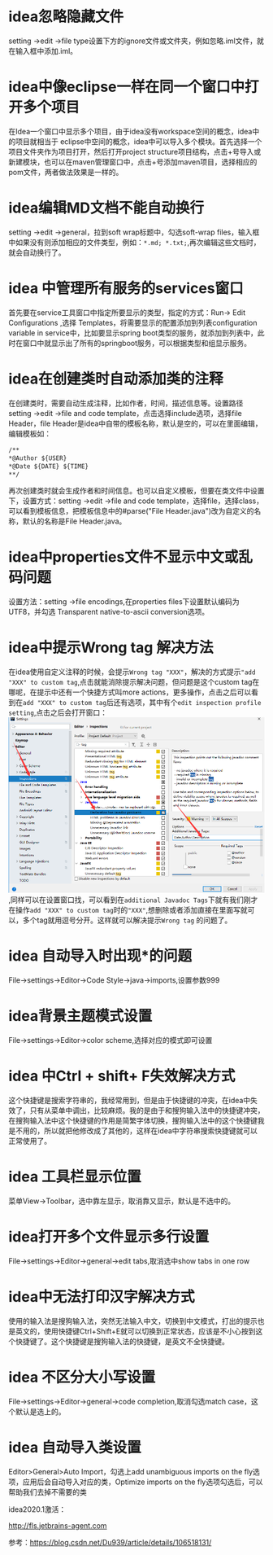 # idea忽略隐藏文件
setting ->edit ->file type设置下方的ignore文件或文件夹，例如忽略.iml文件，就在输入框中添加.iml。

# idea中像eclipse一样在同一个窗口中打开多个项目
在Idea一个窗口中显示多个项目，由于idea没有workspace空间的概念，idea中的项目就相当于
eclipse中空间的概念，idea中可以导入多个模块。首先选择一个项目文件夹作为项目打开，然后打开project structure项目结构，点击+号导入或新建模块，也可以在maven管理窗口中，点击+号添加maven项目，选择相应的pom文件，两者做法效果是一样的。

# idea编辑MD文档不能自动换行
setting ->edit ->general，拉到soft wrap标题中，勾选soft-wrap files，输入框中如果没有则添加相应的文件类型，例如：```*.md; *.txt;```,再次编辑这些文档时，就会自动换行了。

# idea 中管理所有服务的services窗口
首先要在service工具窗口中指定所要显示的类型，指定的方式：Run-> Edit Configurations ,选择 Templates，将需要显示的配置添加到列表configuration variable in service中，比如要显示spring boot类型的服务，就添加到列表中，此时在窗口中就显示出了所有的springboot服务，可以根据类型和组显示服务。

# idea在创建类时自动添加类的注释
在创建类时，需要自动生成注释，比如作者，时间，描述信息等。设置路径setting ->edit ->file and code template，点击选择include选项，选择file Header，file Header是idea中自带的模板名称，默认是空的，可以在里面编辑，编辑模板如：
 ```
/**
 *@Author ${USER}
 *@Date ${DATE} ${TIME}
**/
 ```
再次创建类时就会生成作者和时间信息。也可以自定义模板，但要在类文件中设置下，设置方式：setting ->edit ->file and code template，选择file，选择class，可以看到模板信息，把模板信息中的#parse("File Header.java")改为自定义的名称，默认的名称是File Header.java。

# idea中properties文件不显示中文或乱码问题
设置方法：setting ->file encodings,在properties files下设置默认编码为UTF8，并勾选 Transparent native-to-ascii conversion选项。

# idea中提示Wrong tag 解决方法
在idea使用自定义注释的时候，会提示```Wrong tag "XXX"```，解决的方式提示```"add "XXX" to custom tag```,点击就能消除提示解决问题，但问题是这个custom tag在哪呢，在提示中还有一个快捷方式叫more actions，更多操作，点击之后可以看到在```add "XXX" to custom tag```后还有选项，其中有个`edit inspection profile setting`,点击之后会打开窗口： ![自定义tag添加删除方法](/jeffrey-docs/image/自定义tag添加删除方法.png),同样可以在设置窗口找，可以看到在`additional Javadoc Tags`下就有我们刚才在操作`add "XXX" to custom tag`时的`"XXX"`,想删除或者添加直接在里面写就可以，多个tag就用逗号分开。这样就可以解决提示`Wrong tag` 的问题了。

# idea 自动导入时出现*的问题
File->settings->Editor->Code Style->java->imports,设置参数999

# idea背景主题模式设置
File->settings->Editor->color scheme,选择对应的模式即可设置

# idea 中Ctrl + shift+ F失效解决方式
这个快捷键是搜索字符串的，我经常用到，但是由于快捷键的冲突，在idea中失效了，只有从菜单中调出，比较麻烦。我的是由于和搜狗输入法中的快捷键冲突，在搜狗输入法中这个快捷键的作用是简繁字体切换，搜狗输入法中的这个快捷键我是不用的，所以就把他修改成了其他的，这样在idea中字符串搜索快捷键就可以正常使用了。

# idea 工具栏显示位置
菜单View->Toolbar，选中靠左显示，取消靠又显示，默认是不选中的。

# idea打开多个文件显示多行设置
File->settings->Editor->general->edit tabs,取消选中show tabs in one row

# idea中无法打印汉字解决方式
使用的输入法是搜狗输入法，突然无法输入中文，切换到中文模式，打出的提示也是英文的，使用快捷键Ctrl+Shift+E就可以切换到正常状态，应该是不小心按到这个快捷键了。这个快捷键是搜狗输入法的快捷键，是英文不全快捷键。

# idea 不区分大小写设置
File->settings->Editor->general->code completion,取消勾选match case，这个默认是选上的。

# idea 自动导入类设置
Editor>General>Auto Import，勾选上add unambiguous imports on the fly选项，应用后会自动导入对应的类，Optimize imports on the fly选项勾选后，可以帮助我们去掉不需要的类



idea2020.1激活：

http://fls.jetbrains-agent.com



参考：https://blog.csdn.net/Du939/article/details/106518131/







